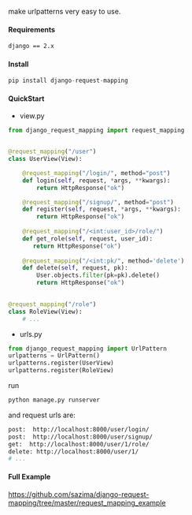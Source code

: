 make urlpatterns very easy to use.

#### Requirements
```bash
django == 2.x
```

#### Install

```python
pip install django-request-mapping
```


#### QuickStart

- view.py
```python
from django_request_mapping import request_mapping


@request_mapping("/user")
class UserView(View):

    @request_mapping("/login/", method="post")
    def login(self, request, *args, **kwargs):
        return HttpResponse("ok")

    @request_mapping("/signup/", method="post")
    def register(self, request, *args, **kwargs):
        return HttpResponse("ok")
    
    @request_mapping("/<int:user_id>/role/")
    def get_role(self, request, user_id):
       return HttpResponse("ok") 
    
    @request_mapping("/<int:pk/", method='delete')
    def delete(self, request, pk):
        User.objects.filter(pk=pk).delete()
        return HttpResponse("ok")
    

@request_mapping("/role")
class RoleView(View):
    # ...
```

- urls.py

```python
from django_request_mapping import UrlPattern
urlpatterns = UrlPattern()
urlpatterns.register(UserView)
urlpatterns.register(RoleView)
```

run

```bash
python manage.py runserver
```

and request urls are:


```bash
post:  http://localhost:8000/user/login/
post:  http://localhost:8000/user/signup/
get:  http://localhost:8000/user/1/role/
delete: http://localhost:8000/user/1/
# ...
```


#### Full Example

https://github.com/sazima/django-request-mapping/tree/master/request_mapping_example

